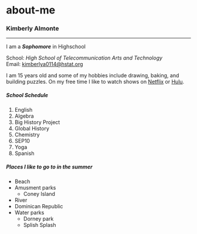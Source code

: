 # about-me
### Kimberly Almonte 

---

I am a ***Sophomore*** in Highschool 

School: _High School of Telecommunication Arts and Technology_  
Email: kimberlya0114@hstat.org


I am 15 years old and some of my hobbies include drawing, baking, and building puzzles. On my free time I like to watch shows on [Netflix](https://www.netflix.com/) or [Hulu](https://www.hulu.com/welcome). 

##### School Schedule

1. English
2. Algebra 
3. Big History Project
4. Global History  
5. Chemistry 
6. SEP10 
7. Yoga 
8. Spanish 

##### Places I like to go to in the summer 

 * Beach
 * Amusment parks
    * Coney Island 
 * River 
 * Dominican Republic 
 * Water parks
    * Dorney park 
    * Splish Splash
